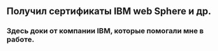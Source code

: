 ## Получил сертификаты IBM web Sphere и др.

### Здесь доки от компании IBM, которые помогали мне в работе.
